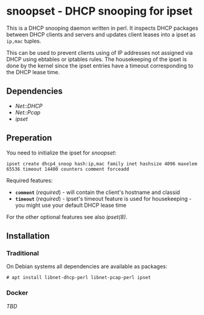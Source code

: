 # snoopset - DHCP snooping for ipset

This is a DHCP snooping daemon written in perl. It inspects DHCP packages
between DHCP clients and servers and updates client leases into a ipset as `ip,mac` tuples.

This can be used to prevent clients using of IP addresses not
assigned via DHCP using ebtables or iptables rules. The housekeeping of the ipset is done by the kernel since the ipset entries have a timeout corresponding to the DHCP lease time.


## Dependencies

- *Net::DHCP*
- *Net::Pcap*
- *ipset*


## Preperation

You need to initialize the ipset for *snoopset*:

```console
ipset create dhcp4_snoop hash:ip,mac family inet hashsize 4096 maxelem 65536 timeout 14400 counters comment forceadd
```

Required features:
- **`comment`** (*required*) - will contain the client's hostname and classid
- **`timeout`** (*required*) - ipset's timeout feature is used for housekeeping - you might use your default DHCP lease time

For the other optional features see also *ipset(8)*.

## Installation

### Traditional

On Debian systems all dependencies are available as packages:

```console
# apt install libnet-dhcp-perl libnet-pcap-perl ipset
```

### Docker

*TBD*
